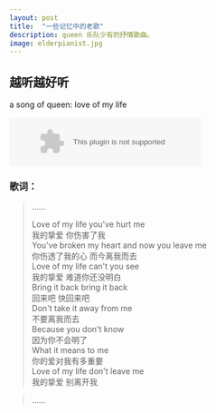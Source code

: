 ```yaml
---
layout: post
title:  "一些记忆中的老歌"
description: queen 乐队少有的抒情歌曲。
image: elderpianist.jpg
---
```


## 越听越好听

a song of queen: love of my life  

<embed src="http://music.163.com/style/swf/widget.swf?sid=18317626&type=2&auto=1&width=320&height=66" width="340" height="86"  allowNetworking="all">


### 歌词：


> ……
> 
> Love of my life you've hurt me  
我的挚爱 你伤害了我  
You've broken my heart and now you leave me  
你伤透了我的心 而今离我而去  
Love of my life can't you see  
我的挚爱 难道你还没明白  
Bring it back bring it back  
回来吧 快回来吧  
Don't take it away from me  
不要离我而去  
Because you don't know  
因为你不会明了  
What it means to me  
你的爱对我有多重要  
Love of my life don't leave me  
我的挚爱 别离开我  

> ……